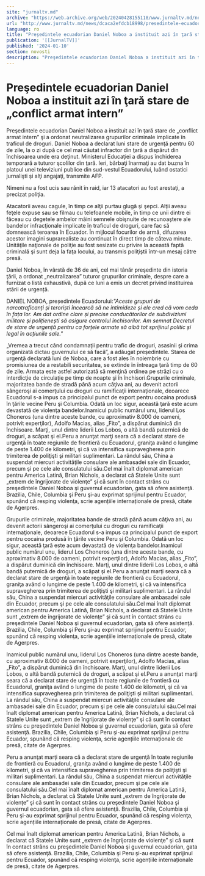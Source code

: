 ```yaml
---
site: "jurnaltv.md"
archive: "https://web.archive.org/web/20240428155118/www.jurnaltv.md/news/dcaca2efdcb18998/presedintele-ecuadorian-daniel-noboa-a-instituit-azi-in-tara-stare-de-conflict-armat-intern.html?utm_source=RSS&utm_medium=RSS&utm_campaign=RSS"
url: "http://www.jurnaltv.md/news/dcaca2efdcb18998/presedintele-ecuadorian-daniel-noboa-a-instituit-azi-in-tara-stare-de-conflict-armat-intern.html"
language: ro
title: "Preşedintele ecuadorian Daniel Noboa a instituit azi în ţară stare de „conflict armat intern”"
publication: '[[JurnalTV]]'
published: '2024-01-10'
section: novosti
description: "Preşedintele ecuadorian Daniel Noboa a instituit azi în ţară stare de „conflict armat intern” şi a ordonat neutralizarea grupurilor criminale implicate în traficul de droguri. Daniel Noboa a declarat luni stare de urgenţă pentru 60 de zile, la o zi după ce cel mai căutat infractor din ţară a dispărut din închisoarea unde era deţinut. Ministerul Educaţiei a dispus închiderea temporară a tuturor şcolilor din ţară. Ieri, bărbaţi înarmaţi au dat buzna în platoul unei televiziuni publice din sud-vestul Ecuadorului, luând ostatici jurnalişti şi alţi angajaţi, transmite AFP."
---
```


# Preşedintele ecuadorian Daniel Noboa a instituit azi în ţară stare de „conflict armat intern”

Preşedintele ecuadorian Daniel Noboa a instituit azi în ţară stare de „conflict armat intern” şi a ordonat neutralizarea grupurilor criminale implicate în traficul de droguri. Daniel Noboa a declarat luni stare de urgenţă pentru 60 de zile, la o zi după ce cel mai căutat infractor din ţară a dispărut din închisoarea unde era deţinut. Ministerul Educaţiei a dispus închiderea temporară a tuturor şcolilor din ţară. Ieri, bărbaţi înarmaţi au dat buzna în platoul unei televiziuni publice din sud-vestul Ecuadorului, luând ostatici jurnalişti şi alţi angajaţi, transmite AFP.

Nimeni nu a fost ucis sau rănit în raid, iar 13 atacatori au fost arestaţi, a precizat poliţia.

Atacatorii aveau cagule, în timp ce alţii purtau glugă şi şepci. Alţii aveau feţele expuse sau se filmau cu telefoanele mobile, în timp ce unii dintre ei făceau cu degetele ambelor mâini semnele obişnuite de recunoaştere ale bandelor infracţionale implicate în traficul de droguri, care fac să domnească teroarea în Ecuador. În mijlocul focurilor de armă, difuzarea acestor imagini suprarealiste au continuat în direct timp de câteva minute. Unităţile naţionale de poliţie au fost sesizate cu privire la această faptă criminală şi sunt deja la faţa locului, au transmis poliţiştii într-un mesaj către presă.

Daniel Noboa, în vârstă de 36 de ani, cel mai tânăr preşedinte din istoria ţării, a ordonat „neutralizarea” tuturor grupurilor criminale, despre care a furnizat o listă exhaustivă, după ce luni a emis un decret privind instituirea stării de urgență.

DANIEL NOBOA, președintele Ecuadorului:*"Aceste grupuri de narcotraficanți și teroriști încearcă să ne intimideze și ele cred că vom ceda în fața lor. Am dat ordine clare și precise conducătorilor de subdiviziuni militare și polițienești să asigure controlul închisorilor. Am semnat Decretul de stare de urgență pentru ca forțele armate să aibă tot sprijinul politic și legal în acțiunile sale."*

„Vremea a trecut când condamnaţii pentru trafic de droguri, asasinii şi crima organizată dictau guvernului ce să facă”, a adăugat președintele. Starea de urgenţă declarată luni de Noboa, care a fost ales în noiembrie cu promisiunea de a restabili securitatea, se extinde în întreaga ţară timp de 60 de zile. Armata este astfel autorizată să menţină ordinea pe străzi cu o interdicţie de circulaţie pe timp de noapte şi în închisori.Grupurile criminale, majoritatea bande de stradă până acum câţiva ani, au devenit actorii sângeroşi ai comerţului cu droguri cu ramificaţii internaţionale, deoarece Ecuadorul s-a impus ca principalul punct de export pentru cocaina produsă în ţările vecine Peru şi Columbia. Odată un loc sigur, această ţară este acum devastată de violenţa bandelor.Inamicul public numărul unu, liderul Los Choneros (una dintre aceste bande, cu aproximativ 8.000 de oameni, potrivit experţilor), Adolfo Macias, alias „Fito”, a dispărut duminică din închisoare. Marţi, unul dintre liderii Los Lobos, o altă bandă puternică de droguri, a scăpat şi el.Peru a anunţat marţi seara că a declarat stare de urgenţă în toate regiunile de frontieră cu Ecuadorul, graniţa având o lungime de peste 1.400 de kilometri, şi că va intensifica supravegherea prin trimiterea de poliţişti şi militari suplimentari. La rândul său, China a suspendat miercuri activităţile consulare ale ambasadei sale din Ecuador, precum şi pe cele ale consulatului său.Cel mai înalt diplomat american pentru America Latină, Brian Nichols, a declarat că Statele Unite sunt „extrem de îngrijorate de violenţe” şi că sunt în contact strâns cu preşedintele Daniel Noboa şi guvernul ecuadorian, gata să ofere asistenţă. Brazilia, Chile, Columbia şi Peru şi-au exprimat sprijinul pentru Ecuador, spunând că resping violenţa, scrie agențiile internaționale de presă, citate de Agerpres.

Grupurile criminale, majoritatea bande de stradă până acum câţiva ani, au devenit actorii sângeroşi ai comerţului cu droguri cu ramificaţii internaţionale, deoarece Ecuadorul s-a impus ca principalul punct de export pentru cocaina produsă în ţările vecine Peru şi Columbia. Odată un loc sigur, această ţară este acum devastată de violenţa bandelor.Inamicul public numărul unu, liderul Los Choneros (una dintre aceste bande, cu aproximativ 8.000 de oameni, potrivit experţilor), Adolfo Macias, alias „Fito”, a dispărut duminică din închisoare. Marţi, unul dintre liderii Los Lobos, o altă bandă puternică de droguri, a scăpat şi el.Peru a anunţat marţi seara că a declarat stare de urgenţă în toate regiunile de frontieră cu Ecuadorul, graniţa având o lungime de peste 1.400 de kilometri, şi că va intensifica supravegherea prin trimiterea de poliţişti şi militari suplimentari. La rândul său, China a suspendat miercuri activităţile consulare ale ambasadei sale din Ecuador, precum şi pe cele ale consulatului său.Cel mai înalt diplomat american pentru America Latină, Brian Nichols, a declarat că Statele Unite sunt „extrem de îngrijorate de violenţe” şi că sunt în contact strâns cu preşedintele Daniel Noboa şi guvernul ecuadorian, gata să ofere asistenţă. Brazilia, Chile, Columbia şi Peru şi-au exprimat sprijinul pentru Ecuador, spunând că resping violenţa, scrie agențiile internaționale de presă, citate de Agerpres.

Inamicul public numărul unu, liderul Los Choneros (una dintre aceste bande, cu aproximativ 8.000 de oameni, potrivit experţilor), Adolfo Macias, alias „Fito”, a dispărut duminică din închisoare. Marţi, unul dintre liderii Los Lobos, o altă bandă puternică de droguri, a scăpat şi el.Peru a anunţat marţi seara că a declarat stare de urgenţă în toate regiunile de frontieră cu Ecuadorul, graniţa având o lungime de peste 1.400 de kilometri, şi că va intensifica supravegherea prin trimiterea de poliţişti şi militari suplimentari. La rândul său, China a suspendat miercuri activităţile consulare ale ambasadei sale din Ecuador, precum şi pe cele ale consulatului său.Cel mai înalt diplomat american pentru America Latină, Brian Nichols, a declarat că Statele Unite sunt „extrem de îngrijorate de violenţe” şi că sunt în contact strâns cu preşedintele Daniel Noboa şi guvernul ecuadorian, gata să ofere asistenţă. Brazilia, Chile, Columbia şi Peru şi-au exprimat sprijinul pentru Ecuador, spunând că resping violenţa, scrie agențiile internaționale de presă, citate de Agerpres.

Peru a anunţat marţi seara că a declarat stare de urgenţă în toate regiunile de frontieră cu Ecuadorul, graniţa având o lungime de peste 1.400 de kilometri, şi că va intensifica supravegherea prin trimiterea de poliţişti şi militari suplimentari. La rândul său, China a suspendat miercuri activităţile consulare ale ambasadei sale din Ecuador, precum şi pe cele ale consulatului său.Cel mai înalt diplomat american pentru America Latină, Brian Nichols, a declarat că Statele Unite sunt „extrem de îngrijorate de violenţe” şi că sunt în contact strâns cu preşedintele Daniel Noboa şi guvernul ecuadorian, gata să ofere asistenţă. Brazilia, Chile, Columbia şi Peru şi-au exprimat sprijinul pentru Ecuador, spunând că resping violenţa, scrie agențiile internaționale de presă, citate de Agerpres.

Cel mai înalt diplomat american pentru America Latină, Brian Nichols, a declarat că Statele Unite sunt „extrem de îngrijorate de violenţe” şi că sunt în contact strâns cu preşedintele Daniel Noboa şi guvernul ecuadorian, gata să ofere asistenţă. Brazilia, Chile, Columbia şi Peru şi-au exprimat sprijinul pentru Ecuador, spunând că resping violenţa, scrie agențiile internaționale de presă, citate de Agerpres.